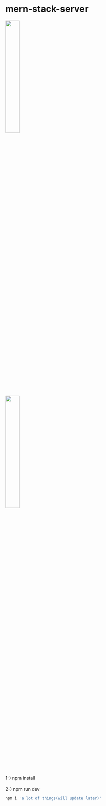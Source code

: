 # mern-stack-server

<a href="#"><img width="30%" height="auto" src="https://upload.wikimedia.org/wikipedia/commons/d/db/Npm-logo.svg" height="30%"/></a>            
<a href="#"><img width="30%" height="auto" src="https://upload.wikimedia.org/wikipedia/commons/thumb/d/d9/Node.js_logo.svg/590px-Node.js_logo.svg.png" height="30%"/></a>
<br/>  

1-) npm install
<br/>  
2-) npm run dev


```sh
npm i 'a lot of things(will update later)'
```

